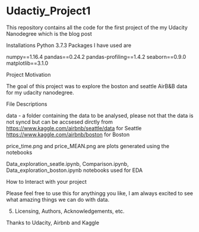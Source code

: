 # Udactiy_Project1
This repository contains all the code for the first project of the my Udacity Nanodegree which is the blog post

Installations
Python 3.7.3
Packages I have used are 

numpy==1.16.4
pandas==0.24.2
pandas-profiling==1.4.2
seaborn==0.9.0
matplotlib==3.1.0

Project Motivation

The goal of this project was to explore the boston and seattle AirB&B data for my udacity nanodegree. 

File Descriptions

data - a folder containing the data to be analysed, please not that the data is not syncd but can be accsesed dirctly from 
  https://www.kaggle.com/airbnb/seattle/data for Seattle
  https://www.kaggle.com/airbnb/boston for Boston
  
price_time.png and price_MEAN.png are plots generated using the notebooks

Data_exploration_seatle.ipynb, Comparison.ipynb, Data_exploration_boston.ipynb notebooks used for EDA

How to Interact with your project

Please feel free to use this for anythingg you like, I am always excited to see what amazing things we can do with data.

5. Licensing, Authors, Acknowledgements, etc.

Thanks to Udacity, Airbnb and Kaggle 
